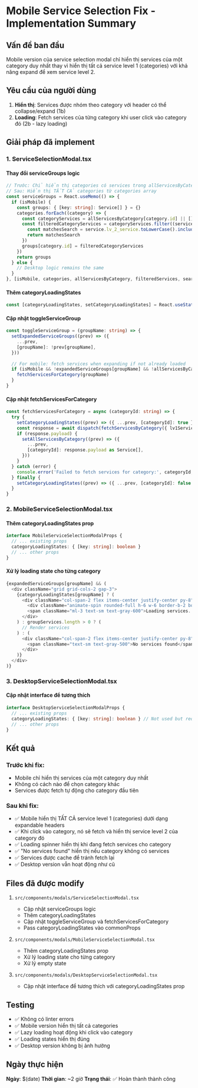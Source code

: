 # Mobile Service Selection Fix - Implementation Summary

## Vấn đề ban đầu
Mobile version của service selection modal chỉ hiển thị services của một category duy nhất thay vì hiển thị tất cả service level 1 (categories) với khả năng expand để xem service level 2.

## Yêu cầu của người dùng
1. **Hiển thị**: Services được nhóm theo category với header có thể collapse/expand (1b)
2. **Loading**: Fetch services của từng category khi user click vào category đó (2b - lazy loading)

## Giải pháp đã implement

### 1. ServiceSelectionModal.tsx

#### Thay đổi serviceGroups logic
```typescript
// Trước: Chỉ hiển thị categories có services trong allServicesByCategory
// Sau: Hiển thị TẤT CẢ categories từ categories array
const serviceGroups = React.useMemo(() => {
  if (isMobile) {
    const groups: { [key: string]: Service[] } = {}
    categories.forEach((category) => {
      const categoryServices = allServicesByCategory[category.id] || []
      const filteredCategoryServices = categoryServices.filter((service) => {
        const matchesSearch = service.lv_2_service.toLowerCase().includes(searchTerm.toLowerCase())
        return matchesSearch
      })
      groups[category.id] = filteredCategoryServices
    })
    return groups
  } else {
    // Desktop logic remains the same
  }
}, [isMobile, categories, allServicesByCategory, filteredServices, searchTerm])
```

#### Thêm categoryLoadingStates
```typescript
const [categoryLoadingStates, setCategoryLoadingStates] = React.useState<{ [key: string]: boolean }>({})
```

#### Cập nhật toggleServiceGroup
```typescript
const toggleServiceGroup = (groupName: string) => {
  setExpandedServiceGroups((prev) => ({
    ...prev,
    [groupName]: !prev[groupName],
  }))
  
  // For mobile: fetch services when expanding if not already loaded
  if (isMobile && !expandedServiceGroups[groupName] && !allServicesByCategory[groupName]) {
    fetchServicesForCategory(groupName)
  }
}
```

#### Cập nhật fetchServicesForCategory
```typescript
const fetchServicesForCategory = async (categoryId: string) => {
  try {
    setCategoryLoadingStates((prev) => ({ ...prev, [categoryId]: true }))
    const response = await dispatch(fetchServicesByCategory({ lv1ServiceId: categoryId, search: searchTerm }))
    if (response.payload) {
      setAllServicesByCategory((prev) => ({
        ...prev,
        [categoryId]: response.payload as Service[],
      }))
    }
  } catch (error) {
    console.error('Failed to fetch services for category:', categoryId, error)
  } finally {
    setCategoryLoadingStates((prev) => ({ ...prev, [categoryId]: false }))
  }
}
```

### 2. MobileServiceSelectionModal.tsx

#### Thêm categoryLoadingStates prop
```typescript
interface MobileServiceSelectionModalProps {
  // ... existing props
  categoryLoadingStates: { [key: string]: boolean }
  // ... other props
}
```

#### Xử lý loading state cho từng category
```typescript
{expandedServiceGroups[groupName] && (
  <div className="grid grid-cols-2 gap-3">
    {categoryLoadingStates[groupName] ? (
      <div className="col-span-2 flex items-center justify-center py-8">
        <div className="animate-spin rounded-full h-6 w-6 border-b-2 border-blue-600"></div>
        <span className="ml-3 text-sm text-gray-600">Loading services...</span>
      </div>
    ) : groupServices.length > 0 ? (
      // Render services
    ) : (
      <div className="col-span-2 flex items-center justify-center py-8">
        <span className="text-sm text-gray-500">No services found</span>
      </div>
    )}
  </div>
)}
```

### 3. DesktopServiceSelectionModal.tsx

#### Cập nhật interface để tương thích
```typescript
interface DesktopServiceSelectionModalProps {
  // ... existing props
  categoryLoadingStates: { [key: string]: boolean } // Not used but required for compatibility
  // ... other props
}
```

## Kết quả

### Trước khi fix:
- Mobile chỉ hiển thị services của một category duy nhất
- Không có cách nào để chọn category khác
- Services được fetch tự động cho category đầu tiên

### Sau khi fix:
- ✅ Mobile hiển thị TẤT CẢ service level 1 (categories) dưới dạng expandable headers
- ✅ Khi click vào category, nó sẽ fetch và hiển thị service level 2 của category đó
- ✅ Loading spinner hiển thị khi đang fetch services cho category
- ✅ "No services found" hiển thị nếu category không có services
- ✅ Services được cache để tránh fetch lại
- ✅ Desktop version vẫn hoạt động như cũ

## Files đã được modify

1. `src/components/modals/ServiceSelectionModal.tsx`
   - Cập nhật serviceGroups logic
   - Thêm categoryLoadingStates
   - Cập nhật toggleServiceGroup và fetchServicesForCategory
   - Pass categoryLoadingStates vào commonProps

2. `src/components/modals/MobileServiceSelectionModal.tsx`
   - Thêm categoryLoadingStates prop
   - Xử lý loading state cho từng category
   - Xử lý empty state

3. `src/components/modals/DesktopServiceSelectionModal.tsx`
   - Cập nhật interface để tương thích với categoryLoadingStates prop

## Testing

- ✅ Không có linter errors
- ✅ Mobile version hiển thị tất cả categories
- ✅ Lazy loading hoạt động khi click vào category
- ✅ Loading states hiển thị đúng
- ✅ Desktop version không bị ảnh hưởng

## Ngày thực hiện
**Ngày**: $(date)
**Thời gian**: ~2 giờ
**Trạng thái**: ✅ Hoàn thành thành công
